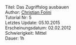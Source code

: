 Titel: Das Zugriffslog ausbauen  
Author: <a href="mailto:christian.folini@netnea.com">Christian Folini</a>  
Tutorial Nr: 5  
Letztes Update: 05.10.2015  
Erscheinungsdatum: 02.02.2012  
Schwierigkeit: Mittel  
Dauer: 1h  
